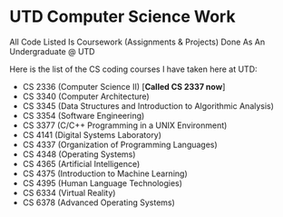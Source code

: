 # UTD Computer Science Work
All Code Listed Is Coursework (Assignments &amp; Projects) Done As An Undergraduate @ UTD

Here is the list of the CS coding courses I have taken here at UTD:
- CS 2336 (Computer Science II) [**Called CS 2337 now**]
- CS 3340 (Computer Architecture)
- CS 3345 (Data Structures and Introduction to Algorithmic Analysis)
- CS 3354 (Software Engineering)
- CS 3377 (C/C++ Programming in a UNIX Environment)
- CS 4141 (Digital Systems Laboratory)
- CS 4337 (Organization of Programming Languages)
- CS 4348 (Operating Systems)
- CS 4365 (Artificial Intelligence)
- CS 4375 (Introduction to Machine Learning)
- CS 4395 (Human Language Technologies)
- CS 6334 (Virtual Reality)
- CS 6378 (Advanced Operating Systems)
